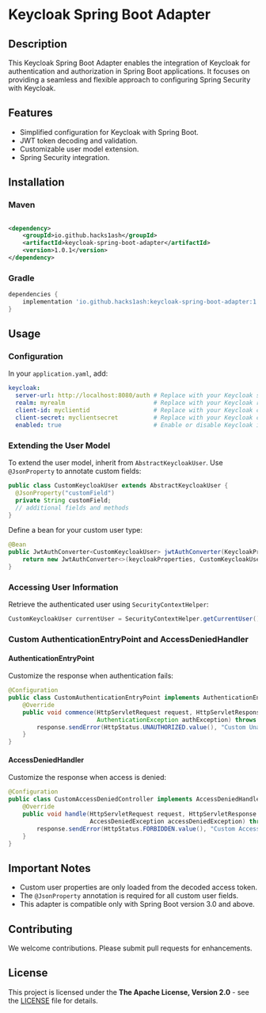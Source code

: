# Keycloak Spring Boot Adapter

## Description

This Keycloak Spring Boot Adapter enables the integration of Keycloak for authentication and authorization in Spring
Boot applications. It focuses on providing a seamless and flexible approach to configuring Spring Security with
Keycloak.

## Features

- Simplified configuration for Keycloak with Spring Boot.
- JWT token decoding and validation.
- Customizable user model extension.
- Spring Security integration.

## Installation

### Maven

```xml

<dependency>
    <groupId>io.github.hacks1ash</groupId>
    <artifactId>keycloak-spring-boot-adapter</artifactId>
    <version>1.0.1</version>
</dependency>
```

### Gradle

```groovy
dependencies {
    implementation 'io.github.hacks1ash:keycloak-spring-boot-adapter:1.0.0'
}
```

## Usage

### Configuration

In your `application.yaml`, add:

```yaml
keycloak:
  server-url: http://localhost:8080/auth # Replace with your Keycloak server URL
  realm: myrealm                         # Replace with your Keycloak realm
  client-id: myclientid                  # Replace with your Keycloak client ID
  client-secret: myclientsecret          # Replace with your Keycloak client secret
  enabled: true                          # Enable or disable Keycloak integration
```

### Extending the User Model

To extend the user model, inherit from `AbstractKeycloakUser`. Use `@JsonProperty` to annotate custom fields:

```java
public class CustomKeycloakUser extends AbstractKeycloakUser {
  @JsonProperty("customField")
  private String customField;
  // additional fields and methods
}
```

Define a bean for your custom user type:

```java
@Bean
public JwtAuthConverter<CustomKeycloakUser> jwtAuthConverter(KeycloakProperties keycloakProperties) {
    return new JwtAuthConverter<>(keycloakProperties, CustomKeycloakUser.class);
}
```

### Accessing User Information

Retrieve the authenticated user using `SecurityContextHelper`:

```java
CustomKeycloakUser currentUser = SecurityContextHelper.getCurrentUser();
```

### Custom AuthenticationEntryPoint and AccessDeniedHandler

#### AuthenticationEntryPoint

Customize the response when authentication fails:

```java
@Configuration
public class CustomAuthenticationEntryPoint implements AuthenticationEntryPoint {
    @Override
    public void commence(HttpServletRequest request, HttpServletResponse response,
                         AuthenticationException authException) throws IOException {
        response.sendError(HttpStatus.UNAUTHORIZED.value(), "Custom Unauthorized Message");
    }
}

```

#### AccessDeniedHandler

Customize the response when access is denied:

```java
@Configuration
public class CustomAccessDeniedController implements AccessDeniedHandler {
    @Override
    public void handle(HttpServletRequest request, HttpServletResponse response,
                       AccessDeniedException accessDeniedException) throws IOException {
        response.sendError(HttpStatus.FORBIDDEN.value(), "Custom Access Denied Message");
    }
}

```

## Important Notes

- Custom user properties are only loaded from the decoded access token.
- The `@JsonProperty` annotation is required for all custom user fields.
- This adapter is compatible only with Spring Boot version 3.0 and above.

## Contributing

We welcome contributions. Please submit pull requests for enhancements.

## License

This project is licensed under the **The Apache License, Version 2.0** - see the [LICENSE](http://www.apache.org/licenses/LICENSE-2.0.txt) file for details.